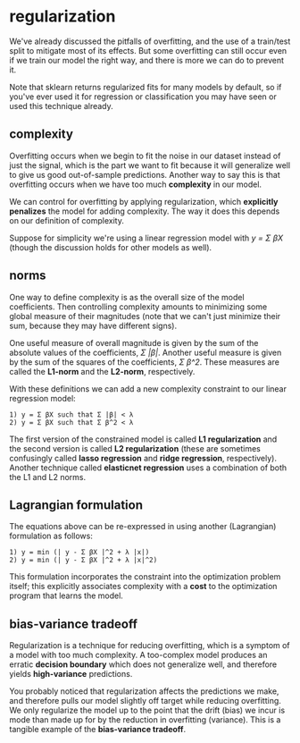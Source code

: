 <!-- author: Jason Dolatshahi -->

# regularization

We've already discussed the pitfalls of overfitting, and the use of a
train/test split to mitigate most of its effects. But some overfitting can
still occur even if we train our model the right way, and there is more we can
do to prevent it.

Note that sklearn returns regularized fits for many models by
default, so if you've ever used it for regression or classification you may
have seen or used this technique already.

## complexity

Overfitting occurs when we begin to fit the noise in our dataset instead of just
the signal, which is the part we want to fit because it will generalize well to
give us good out-of-sample predictions. Another way to say this is that
overfitting occurs when we have too much **complexity** in our model.

We can control for overfitting by applying regularization, which **explicitly
penalizes** the model for adding complexity. The way it does this depends on our
definition of complexity.

Suppose for simplicity we're using a linear regression model with *y = Σ βX*
(though the discussion holds for other models as well).

## norms

One way to define complexity is as the overall size of the model coefficients. Then
controlling complexity amounts to minimizing some global measure of their
magnitudes (note that we can't just minimize their sum, because they may have
different signs).

One useful measure of overall magnitude is given by the sum of the absolute
values of the coefficients, *Σ |β|*. Another useful measure is given by the sum of
the squares of the coefficients, *Σ β^2*. These measures are called the **L1-norm**
and the **L2-norm**, respectively.

With these definitions we can add a new complexity constraint to our linear regression
model:

    1) y = Σ βX such that Σ |β| < λ 
    2) y = Σ βX such that Σ β^2 < λ 

The first version of the constrained model is called **L1 regularization** and
the second version is called **L2 regularization** (these are sometimes
confusingly called **lasso regression** and **ridge regression**,
respectively). Another technique called **elasticnet regression** uses a
combination of both the L1 and L2 norms.

## Lagrangian formulation

The equations above can be re-expressed in using another (Lagrangian)
formulation as follows:

    1) y = min (| y - Σ βX |^2 + λ |x|)
    2) y = min (| y - Σ βX |^2 + λ |x|^2)

This formulation incorporates the constraint into the optimization
problem itself; this explicitly associates complexity with a **cost** to the
optimization program that learns the model.

## bias-variance tradeoff
Regularization is a technique for reducing overfitting, which is a symptom of a
model with too much complexity. A too-complex model produces an erratic
**decision boundary** which does not generalize well, and therefore yields
**high-variance** predictions.

You probably noticed that regularization affects the predictions we make, and
therefore pulls our model slightly off target while reducing overfitting. We
only regularize the model up to the point that the drift (bias) we incur is
mode than made up for by the reduction in overfitting (variance). This is a
tangible example of the **bias-variance tradeoff**.
